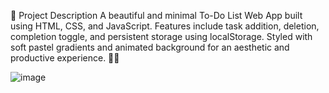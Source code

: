 📌 Project Description 
A beautiful and minimal To-Do List Web App built using HTML, CSS, and JavaScript. Features include task addition, deletion, completion toggle, and persistent storage using localStorage. Styled with soft pastel gradients and animated background for an aesthetic and productive experience. 🌸✅

![image](https://github.com/user-attachments/assets/3c2b0a9b-1ae7-4138-a1eb-1d2edd2be22c)
